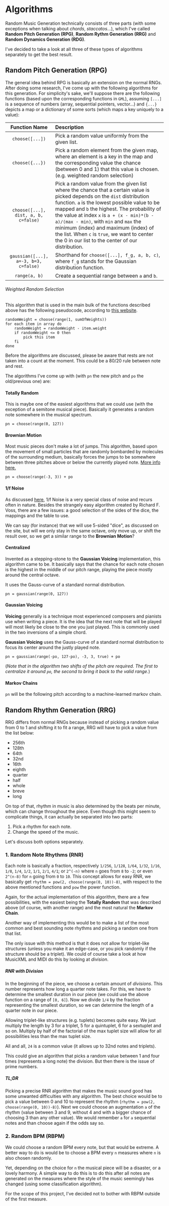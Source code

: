 # Algorithms
Random Music Generation technically consists of three parts (with some exceptions when talking
about _chords_, _staccatos_...), which I've called **Random Pitch Generation (RPG)**,
**Random Rythm Generation (RRG)** and **Random Dynamics Generation (RDG)**.

I've decided to take a look at all three of these types of algorithms separately to get
the best result.

## Random Pitch Generation (RPG)
The general idea behind RPG is basically an extension on the normal RNGs. After doing
some research, I've come up with the following algorithms for this generation.
For simplicity's sake, we'll suppose there are the following functions (based upon the
corresponding functions in `GML`), assuming `[...]` is a sequence of numbers (array,
sequential pointers, vector...) and `{...}` depicts a map or a dictionary of some sorts
(which maps a key uniquely to a value):

| Function Name | Description
|:---:|:---
| `choose([...])` | Pick a random value uniformly from the given list.
| `choose({...})` | Pick a random element from the given map, where an element is a key in the map and the corresponding value the chance (between 0 and 1) that this value is chosen. (e.g. weighted random selection)
| `choose([...], dist, a, b, c=false)` | Pick a random value from the given list where the chance that a certain value is picked depends on the `dist` distribution function. `a` is the lowest possible value to be mapped and `b` the highest. The probability of the value at index `x` is `a + (x - min)*(b - a)/(max - min)`, with `min` and `max` the minimum (index) and maximum (index) of the list. When `c` is `true`, we want to center the 0 in our list to the center of our distribution.
| `gaussian([...], a=-3, b=3, c=false)` | Shorthand for `choose([...], f_g, a, b, c)`, where `f_g` stands for the Gaussian distribution function. 
| `range(a, b)` | Create a sequential range between `a` and `b`.

###### Weighted Random Selection
This algorithm that is used in the main bulk of the functions described above has the
following pseudocode, according to [this website](https://medium.com/@peterkellyonline/weighted-random-selection-3ff222917eb6).
```
randomWeight = choose(range(1, sumOfWeights))
for each item in array do
    randomWeight = randomWeight - item.weight
    if randomWeight <= 0 then
        pick this item
    fi 
done
```

Before the algorithms are discussed, please be aware that rests are not taken into a
count at the moment. This could be a 80/20 rule between note and rest.

The algorithms I've come up with (with `pn` the new pitch and `po` the
old/previous one) are:

#### Totally Random 
This is maybe one of the easiest algorithms that we could use (with the exception of a
semitone musical piece). Basically it generates a random note somewhere in the musical
spectrum.

`pn = choose(range(0, 127))`

#### Brownian Motion
Most music pieces don't make a lot of jumps. This algorithm, based upon the movement
of small particles that are randomly bombarded by molecules of the surrounding medium,
basically forces the jumps to be somewhere between three pitches above or below the
currently played note. [More info here.](https://quod.lib.umich.edu/s/spobooks/bbv9810.0001.001/1:18/--algorithmic-composition-a-gentle-introduction-to-music?rgn=div1;view=fulltext#18.5)

`pn = choose(range(-3, 3)) + po`

#### 1/f Noise
As discussed [here](https://quod.lib.umich.edu/s/spobooks/bbv9810.0001.001/1:18/--algorithmic-composition-a-gentle-introduction-to-music?rgn=div1;view=fulltext#18.7),
1/f Noise is a very special class of noise and recurs often in nature. Besides the
strangely easy algorithm created by Richard F. Voss, there are a few issues: a good
selection of the sides of the dice, the mappings and the table to use.

We can say (for instance) that we will use 5-sided "dice", as discussed on the site,
but will we only stay in the same octave, only move up, or shift the result over, so we
get a similar range to the **Brownian Motion**?

#### Centralized
Invented as a stepping-stone to the **Gaussian Voicing** implementation, this algorithm
came to be. It basically says that the chance for each note chosen is the highest in the
middle of our pitch range, playing the piece mostly around the central octave.

It uses the Gauss-curve of a standard normal distribution.

`pn = gaussian(range(0, 127))`

#### Gaussian Voicing
**Voicing** generally is a technique most experienced composers and pianists use when
writing a piece. It is the idea that the next note that will be played will most likely
be close to the one you just played. This is commonly used in the two inversions of a 
simple chord.

**Gaussian Voicing** uses the Gauss-curve of a standard normal distribution to focus its
center around the justly played note.

`pn = gaussian(range(-po, 127-po), -3, 3, true) + po`

(_Note that in the algorithm two shifts of the pitch are required. The first to centralize
it around `po`, the second to bring it back to the valid range._)

#### Markov Chains
`pn` will be the following pitch according to a machine-learned markov chain.

## Random Rhythm Generation (RRG)
RRG differs from normal RNGs because instead of picking a random value from 0 to 1 and
shifting it to fit a range, RRG will have to pick a value from the list below:
- 256th
- 128th
- 64th
- 32nd
- 16th
- eighth
- quarter
- half
- whole
- breve
- long

On top of that, rhythm in music is also determined by the beats per minute,
which can change throughout the piece. Even though this might seem to complicate things,
it can actually be separated into two parts:
1. Pick a rhythm for each note.
2. Change the speed of the music.

Let's discuss both options separately.

### 1. Random Note Rhythms (RNR)
Each note is basically a fraction, respectively `1/256`, `1/128`, `1/64`, `1/32`,
`1/16`, `1/8`, `1/4`, `1/2`, `1/1`, `2/1`, `4/1`; or `2^(-n)` where `n` goes from
`8` to `-2`; or even `2^(n-8)` for `n` going from `0` to `10`. This concept allows for
easy RNR, we basically get `rhythm = pow(2, choose(range(0, 10))-8)`, with respect to
the above mentioned functions and `pow` the power function.

Again, for the actual implementation of this algorithm, there are a few possibilities,
with the easiest being the **Totally Random** that was described above (of course,
with another range) and the most natural the **Markov Chain**.

Another way of implementing this would be to make a list of the most common and best
sounding note rhythms and picking a random one from that list.

The only issue with this method is that it does not allow for triplet-like structures
(unless you make it an edge-case, or you pick randomly if the structure should be a
triplet). We could of course take a look at how MusicXML and MIDI do this by looking
at _division_.

##### RNR with Division
In the beginning of the piece, we choose a certain amount of _divisions_. This number
represents how long a quarter note takes. For this, we have to determine the smallest
duration in our piece (we could use the above function on a range of `[0, 6]`). Now we
divide `1/4` by the fraction representing the smallest duration, so we can determine
the length of a quarter note in our piece.

Allowing triplet-like structures (e.g. tuplets) becomes quite easy. We just multiply 
the length by 3 for a triplet, 5 for a quintuplet, 6 for a sextuplet and so on.
Multiply by half of the factorial of the max tuplet size will allow for all
possibilities less than the max tuplet size.

All and all, `24` is a common value (it allows up to 32nd notes and triplets).

This could give an algorithm that picks a random value between 1 and four times
(represents a long note) the division. But then there is the issue of prime numbers.

##### TL;DR
Picking a precise RNR algorithm that makes the music sound good has some unwanted
difficulties with any algorithm. The best choice would be to pick a value between 0
and 10 to represent the rhythm (`rhythm = pow(2, choose(range(0, 10))-8)`). Next we
could choose an augmentation `a` of the rhythm (value between 3 and 9, without 4 and
with a bigger chance of choosing 3 than any other value). We would remember `a` for `a`
sequential notes and than choose again if the odds say so.

### 2. Random BPM (RBPM)
We could choose a random BPM every note, but that would be extreme. A better way to
do is would be to choose a BPM every `n` measures where `n` is also chosen randomly.

Yet, depending on the choice for `n` the musical piece will be a disaster, or a lovely
harmony. A simple way to do this is to do this after all notes are generated on the
measures where the style of the music seemingly has changed (using some classification
algorithm).

For the scope of this project, I've decided not to bother with RBPM outside of the
first measure.